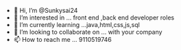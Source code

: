 - 👋 Hi, I’m @Sunkysai24
- 👀 I’m interested in ... front end ,back end developer roles
- 🌱 I’m currently learning ...java,html,css,js,sql
- 💞️ I’m looking to collaborate on ... with your company
- 📫 How to reach me ... 9110519746

<!---
Sunkysai24/Sunkysai24 is a ✨ special ✨ repository because its `README.md` (this file) appears on your GitHub profile.
You can click the Preview link to take a look at your changes.
--->
